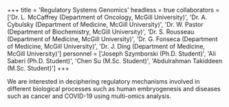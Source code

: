 +++
title = 'Regulatory Systems Genomics'
headless = true
collaborators = ['Dr. L. McCaffrey (Department of Oncology, McGill University)', 'Dr. A. Cybulsky (Department of Medicine, McGill University)', 'Dr. W. Pastor (Department of Biochemistry, McGill University)', 'Dr. S. Rousseau (Department of Medicine, McGill University)', 'Dr. G. Fonseca (Department of Medicine, McGill University)', 'Dr. J. Ding (Department of Medicine, McGill University)']
personnel = ['Joseph Szymborski (Ph.D. Student)', 'Ali Saberi (Ph.D. Student)', 'Chen Su (M.Sc. Student)', 'Abdulrahman Takiddeen (M.Sc. Student)']
+++

We are interested in deciphering regulatory mechanisms involved in different biological processes such as human embryogenesis and diseases such as cancer and COVID-19 using multi-omics analysis.